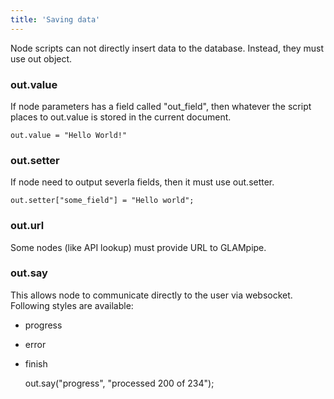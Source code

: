 ```yaml
---
title: 'Saving data'
---
```


Node scripts can not directly insert data to the database. Instead, they must use out object.


### out.value

If node parameters has a field called "out_field", then whatever the script places to out.value is stored in the current document. 

	out.value = "Hello World!"

### out.setter

If node need to output severla fields, then it must use out.setter. 

	out.setter["some_field"] = "Hello world";

### out.url

Some nodes (like API lookup) must provide URL to GLAMpipe.


### out.say


This allows node to communicate directly to the user via websocket. Following styles are available:

- progress
- error
- finish


	out.say("progress", "processed 200 of 234");